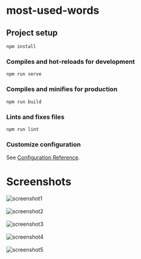 # most-used-words

## Project setup
```
npm install
```

### Compiles and hot-reloads for development
```
npm run serve
```

### Compiles and minifies for production
```
npm run build
```

### Lints and fixes files
```
npm run lint
```

### Customize configuration
See [Configuration Reference](https://cli.vuejs.org/config/).


# Screenshots
![screenshot1](https://user-images.githubusercontent.com/53942734/143719459-d29b8284-3940-4741-8c01-fbc8968b41cf.png)<br></br>
![screenshot2](https://user-images.githubusercontent.com/53942734/143719460-0aac981f-a7ac-43b4-92b6-69adc4ec2880.png)<br></br>
![screenshot3](https://user-images.githubusercontent.com/53942734/143719462-a6cce274-14cc-4ccd-8009-b2e30fc27656.png)<br></br>
![screenshot4](https://user-images.githubusercontent.com/53942734/143719467-af1fa220-140e-4d25-b22c-a18d6ff7d8a8.png)<br></br>
![screenshot5](https://user-images.githubusercontent.com/53942734/143719469-848b6ee4-438b-405f-8c94-70c1aee48c35.png)<br></br>



